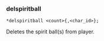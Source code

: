 ### delspiritball
```
*delspiritball <count>{,<char_id>};
```

Deletes the spirit ball(s) from player.
